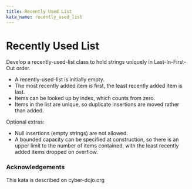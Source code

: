 ```yaml
---
title: Recently Used List
kata_name: recently_used_list
---
```


# Recently Used List

Develop a recently-used-list class to hold strings uniquely in Last-In-First-Out order.

* A recently-used-list is initially empty.
* The most recently added item is first, the least recently added item is last.
* Items can be looked up by index, which counts from zero.
* Items in the list are unique, so duplicate insertions are moved rather than added.

Optional extras:

* Null insertions (empty strings) are not allowed.
* A bounded capacity can be specified at construction, so there is an upper limit to the number of items contained, with the least recently added items dropped on overflow.

### Acknowledgements
This kata is described on cyber-dojo.org
